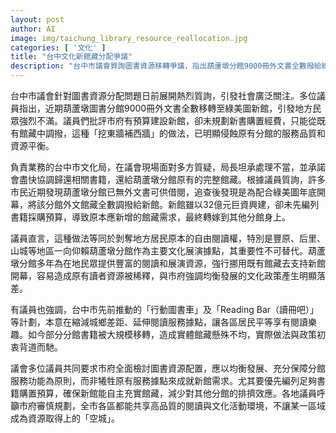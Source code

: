 ```yaml
---
layout: post
author: AI
image: img/taichung_library_resource_reallocation.jpg
categories: [ '文化' ]
title: "台中文化新館藏分配爭議"
description: "台中市議會質詢圖書資源移轉爭議，指出葫蘆墩分館9000冊外文書全數撥給綠美圖新館引發地方反彈，批評市府投資新館未預先規劃書籍購置經費，導致原有館藏遭挪用，損及分館服務品質與資源平衡。文化局坦承失當承諾協調歸還，議員強調應檢討圖書資源分配，確保均衡發展，避免讓某區淪為資源空城，全市共享高品質文化閱讀環境。"
---
```

台中市議會針對圖書資源分配問題日前展開熱烈質詢，引發社會廣泛關注。多位議員指出，近期葫蘆墩圖書分館9000冊外文書全數移轉至綠美圖新館，引發地方民眾強烈不滿。議員們批評市府有預算建設新館，卻未規劃新書購置經費，只能從既有館藏中調撥，這種「挖東牆補西牆」的做法，已明顯侵蝕原有分館的服務品質和資源平衡。

負責業務的台中市文化局，在議會現場面對多方質疑，局長坦承處理不當，並承諾會盡快協調歸還相關書籍，還給葫蘆墩分館原有的完整館藏。根據議員質詢，許多市民近期發現葫蘆墩分館已無外文書可供借閱，追查後發現是為配合綠美圖年底開幕，將該分館外文館藏全數調撥給新館。新館雖以32億元巨資興建，卻未先編列書籍採購預算，導致原本應新增的館藏需求，最終轉嫁到其他分館身上。

議員直言，這種做法等同於剝奪地方居民原本的自由閱讀權，特別是豐原、后里、山城等地區一向仰賴葫蘆墩分館作為主要文化展演據點，其重要性不可替代。葫蘆墩分館多年為在地民眾提供豐富的閱讀和展演資源，強行挪用既有館藏去支持新館開幕，容易造成原有讀者資源被稀釋，與市府強調均衡發展的文化政策產生明顯落差。

有議員也強調，台中市先前推動的「行動圖書車」及「Reading Bar（讀冊吧）」等計劃，本意在縮減城鄉差距、延伸閱讀服務據點，讓各區居民平等享有閱讀樂趣。如今部分分館書籍被大規模移轉，造成實體館藏懸殊不均，實際做法與政策初衷背道而馳。

議會多位議員共同要求市府全面檢討圖書資源配置，應以均衡發展、充分保障分館服務功能為原則，而非犧牲原有服務據點來成就新館需求。尤其要優先編列足夠書籍購置預算，確保新館能自主充實館藏，減少對其他分館的排擠效應。各地議員呼籲市府審慎規劃，全市各區都能共享高品質的閱讀與文化活動環境，不讓某一區域成為資源取得上的「空城」。